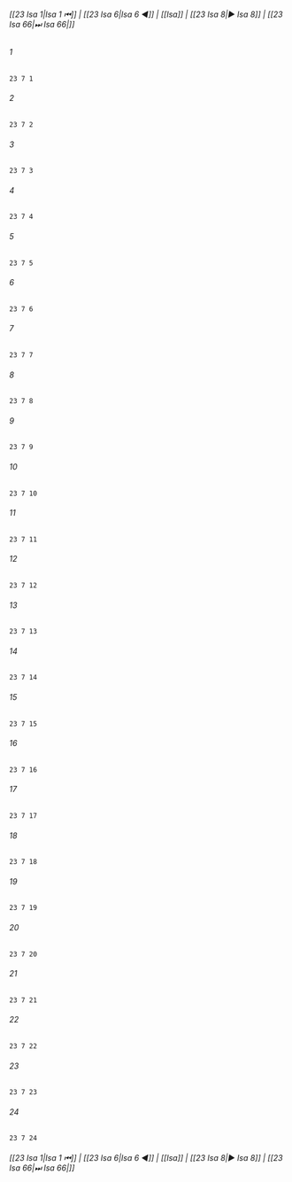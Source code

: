 
###### [[23 Isa 1|Isa 1 ⏮]] | [[23 Isa 6|Isa 6 ◀]] | [[Isa]] | [[23 Isa 8|▶ Isa 8]] | [[23 Isa 66|⏭ Isa 66|]]

###### 1
``` verse
23 7 1 
```
###### 2
``` verse
23 7 2 
```
###### 3
``` verse
23 7 3 
```
###### 4
``` verse
23 7 4 
```
###### 5
``` verse
23 7 5 
```
###### 6
``` verse
23 7 6 
```
###### 7
``` verse
23 7 7 
```
###### 8
``` verse
23 7 8 
```
###### 9
``` verse
23 7 9 
```
###### 10
``` verse
23 7 10 
```
###### 11
``` verse
23 7 11 
```
###### 12
``` verse
23 7 12 
```
###### 13
``` verse
23 7 13 
```
###### 14
``` verse
23 7 14 
```
###### 15
``` verse
23 7 15 
```
###### 16
``` verse
23 7 16 
```
###### 17
``` verse
23 7 17 
```
###### 18
``` verse
23 7 18 
```
###### 19
``` verse
23 7 19 
```
###### 20
``` verse
23 7 20 
```
###### 21
``` verse
23 7 21 
```
###### 22
``` verse
23 7 22 
```
###### 23
``` verse
23 7 23 
```
###### 24
``` verse
23 7 24 
```

###### [[23 Isa 1|Isa 1 ⏮]] | [[23 Isa 6|Isa 6 ◀]] | [[Isa]] | [[23 Isa 8|▶ Isa 8]] | [[23 Isa 66|⏭ Isa 66|]]

